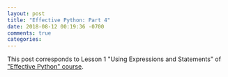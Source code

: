 ```yaml
---
layout: post
title: "Effective Python: Part 4"
date: 2018-08-12 00:19:36 -0700
comments: true
categories: 
---
```


This post corresponds to Lesson 1 "Using Expressions and Statements" of ["Effective Python" course](https://www.safaribooksonline.com/videos/effective-python/9780134175249).

<!--more-->
